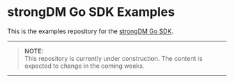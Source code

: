 # strongDM Go SDK Examples

This is the examples repository for the [strongDM Go SDK](https://github.com/strongdm/strongdm-sdk-go).

---
> **NOTE:**  
> This repository is currently under construction. The content is expected to change in the coming weeks.

---
